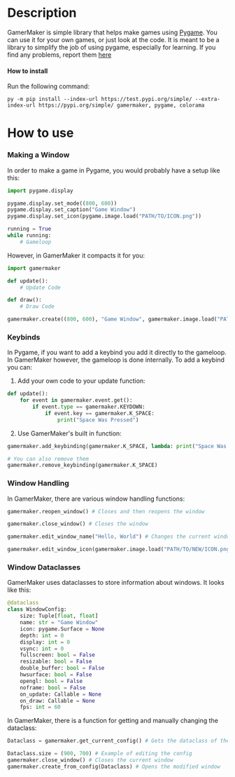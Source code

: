 # Description

GamerMaker is simple library that helps make games using [Pygame](https://www.pygame.org/). You can use it for your own games, or just look at the code. It is meant to be a library to simplify the job of using pygame, especially for learning. If you find any problems, report them [here](https://github.com/vincydoodle/GamerMaker/issues)

#### How to install
Run the following command:
```commandline
py -m pip install --index-url https://test.pypi.org/simple/ --extra-index-url https://pypi.org/simple/ gamermaker, pygame, colorama
```

# How to use
### Making a Window

In order to make a game in Pygame, you would probably have a setup like this:

```python
import pygame.display

pygame.display.set_mode((800, 600))
pygame.display.set_caption("Game Window")
pygame.display.set_icon(pygame.image.load("PATH/TO/ICON.png"))

running = True
while running:
    # Gameloop
```

However, in GamerMaker it compacts it for you:
```python
import gamermaker

def update():
    # Update Code

def draw():
    # Draw Code

gamermaker.create((800, 600), "Game Window", gamermaker.image.load("PATH/TO/ICON.png"), on_update = update, on_draw = draw)
```

### Keybinds
In Pygame, if you want to add a keybind you add it directly to the gameloop. In GamerMaker however, the gameloop is done internally. To add a keybind you can:
1. Add your own code to your update function: 
```python
def update():
    for event in gamermaker.event.get():
        if event.type == gamermaker.KEYDOWN:
            if event.key == gamermaker.K_SPACE:
                print("Space Was Pressed")
```

2. Use GamerMaker's built in function:
```python
gamermaker.add_keybinding(gamermaker.K_SPACE, lambda: print("Space Was Pressed"))

# You can also remove them
gamermaker.remove_keybinding(gamermaker.K_SPACE)
```

### Window Handling

In GamerMaker, there are various window handling functions:
```python
gamermaker.reopen_window() # Closes and then reopens the window

gamermaker.close_window() # Closes the window

gamermaker.edit_window_name("Hello, World") # Changes the current window title to the given one

gamermaker.edit_window_icon(gamermaker.image.load("PATH/TO/NEW/ICON.png")) # Changes the current window icon to the given one
```

### Window Dataclasses

GamerMaker uses dataclasses to store information about windows. It looks like this:
```python
@dataclass
class WindowConfig:
    size: Tuple[float, float]
    name: str = "Game Window"
    icon: pygame.Surface = None
    depth: int = 0
    display: int = 0
    vsync: int = 0
    fullscreen: bool = False
    resizable: bool = False
    double_buffer: bool = False
    hwsurface: bool = False
    opengl: bool = False
    noframe: bool = False
    on_update: Callable = None
    on_draw: Callable = None
    fps: int = 60
```
In GamerMaker, there is a function for getting and manually changing the dataclass:
```python
Dataclass = gamermaker.get_current_config() # Gets the dataclass of the current window

Dataclass.size = (900, 700) # Example of editing the config
gamermaker.close_window() # Closes the current window
gamermaker.create_from_config(Dataclass) # Opens the modified window
```